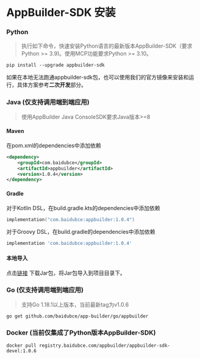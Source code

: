 # AppBuilder-SDK 安装

### Python
> 执行如下命令，快速安装Python语言的最新版本AppBuilder-SDK（要求Python >= 3.9)。使用MCP功能要求Python >= 3.10。

```shell
pip install --upgrade appbuilder-sdk
```
如果在本地无法跑通appbuilder-sdk包，也可以使用我们的官方镜像来安装和运行，具体方案参考**二次开发**部分。

### Java (仅支持调用端到端应用)
> 使用AppBuilder Java ConsoleSDK要求Java版本>=8
#### Maven
在pom.xml的dependencies中添加依赖
```xml
<dependency>
    <groupId>com.baidubce</groupId>
    <artifactId>appbuilder</artifactId>
    <version>1.0.4</version>
</dependency>
```
#### Gradle
对于Kotlin DSL，在build.gradle.kts的dependencies中添加依赖
```kotlin
implementation("com.baidubce:appbuilder:1.0.4")
```
对于Groovy DSL，在build.gradle的dependencies中添加依赖
```groovy
implementation 'com.baidubce:appbuilder:1.0.4'
```
#### 本地导入
点击[链接](https://repo1.maven.org/maven2/com/baidubce/appbuilder/1.0.4/appbuilder-1.0.4.jar) 下载Jar包，将Jar包导入到项目目录下。

### Go (仅支持调用端到端应用)
> 支持Go 1.18.1以上版本，当前最新tag为v1.0.6

```shell
go get github.com/baidubce/app-builder/go/appbuilder
````

### Docker (当前仅集成了Python版本AppBuilder-SDK)
``` shell
docker pull registry.baidubce.com/appbuilder/appbuilder-sdk-devel:1.0.6
```
